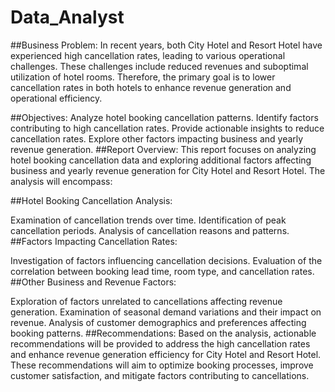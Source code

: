 # Data_Analyst
##Business Problem:
In recent years, both City Hotel and Resort Hotel have experienced high cancellation rates, leading to various operational challenges. These challenges include reduced revenues and suboptimal utilization of hotel rooms. Therefore, the primary goal is to lower cancellation rates in both hotels to enhance revenue generation and operational efficiency.

##Objectives:
Analyze hotel booking cancellation patterns.
Identify factors contributing to high cancellation rates.
Provide actionable insights to reduce cancellation rates.
Explore other factors impacting business and yearly revenue generation.
##Report Overview:
This report focuses on analyzing hotel booking cancellation data and exploring additional factors affecting business and yearly revenue generation for City Hotel and Resort Hotel. The analysis will encompass:

##Hotel Booking Cancellation Analysis:

Examination of cancellation trends over time.
Identification of peak cancellation periods.
Analysis of cancellation reasons and patterns.
##Factors Impacting Cancellation Rates:

Investigation of factors influencing cancellation decisions.
Evaluation of the correlation between booking lead time, room type, and cancellation rates.
##Other Business and Revenue Factors:

Exploration of factors unrelated to cancellations affecting revenue generation.
Examination of seasonal demand variations and their impact on revenue.
Analysis of customer demographics and preferences affecting booking patterns.
##Recommendations:
Based on the analysis, actionable recommendations will be provided to address the high cancellation rates and enhance revenue generation efficiency for City Hotel and Resort Hotel. These recommendations will aim to optimize booking processes, improve customer satisfaction, and mitigate factors contributing to cancellations.

